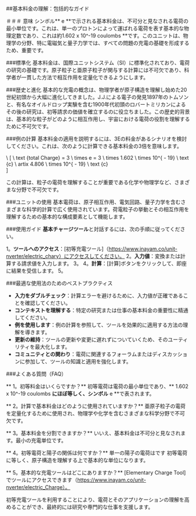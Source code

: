 ##基本料金の理解：包括的なガイド

＃＃＃ 意味
シンボル** e **で示される基本料金は、不可分と見なされる電荷​​の最小単位です。これは、単一のプロトンによって運ばれる電荷を表す基本的な物理定数であり、これは約1.602 x 10^-19 coulombs **です。このユニットは、物理学の分野、特に電磁気と量子力学では、すべての問題の充電の基礎を形成するため、重要です。

###標準化
基本料金は、国際ユニットシステム（SI）に標準化されており、電荷の研究の基礎です。原子粒子と亜原子粒子が関与する計算には不可欠であり、科学者が一貫した方法で相互作用を定量化できるようにします。

###歴史と進化
基本的な充電の概念は、物理学者が原子構造を理解し始めた20世紀初頭から大幅に進化してきました。J.J.による電子の発見1897年のトムソンと、有名なオイルドロップ実験を含む1900年代初頭のロバートミリカンによるその後の研究は、初等請求の​​価値を確立するのに役立ちました。この歴史的背景は、基本的な粒子がどのように相互作用し、宇宙における電荷の役割を理解するために不可欠です。

###例の計算
基本料金の適用を説明するには、3Eの料金があるシナリオを検討してください。これは、次のように計算できる基本料金の3倍を意味します。

\ [
\ text {total Charge} = 3 \ times e = 3 \ times 1.602 \ times 10^{ -  19} \ text {c} \ artix 4.806 \ times 10^{ -  19} \ text {c} \
\]

この計算は、粒子の電荷を理解することが重要である化学や物理学など、さまざまな分野で不可欠です。

###ユニットの使用
基本電荷は、原子相互作用、電気回路、量子力学を含むさまざまな科学的計算で広く使用されています。荷電粒子の挙動とその相互作用を理解するための基本的な構成要素として機能します。

###使用ガイド
**基本チャージツール**と対話するには、次の手順に従ってください。

1。**ツールへのアクセス**：[初等充電ツール]（https://www.inayam.co/unit-nverter/electric_chary）にアクセスしてください。
2。**入力値**：変換または計算する請求値を入力します。
3。
4。**計算**：[計算]ボタンをクリックして、即座に結果を受信します。
5。

###最適な使用法のためのベストプラクティス
-  **入力をダブルチェック**：計算エラーを避けるために、入力値が正確であることを確認してください。
-  **コンテキストを理解する**：特定の研究または仕事の基本料金の重要性に精通してください。
-  **例を使用します**：例の計算を参照して、ツールを効果的に適用する方法の理解を導きます。
-  **更新の維持**：ツールの更新や変更に遅れずについていくため、そのユーティリティを最大化します。
-  **コミュニティとの関わり**：電荷に関連するフォーラムまたはディスカッションに参加して、ツールの知識と適用を強化します。

###よくある質問（FAQ）

** 1。初等料金はいくらですか？**
初等電荷は電荷の最小単位であり、** 1.602 x 10^-19 coulombs **にほぼ等しく、シンボル** e **で表されます。

** 2。計算で基本料金はどのように使用されていますか？**
亜原子粒子の電荷を定量化するために使用され、物理学や化学を含むさまざまな科学分野で不可欠です。

** 3。基本料金を分割できますか？**
いいえ、基本料金は不可分と見なされます。最小の充電単位です。

** 4。初等電荷と陽子の関係は何ですか？**
単一の陽子の電荷はです 初等電荷に等しく、原子構造を理解する上で基本的な単位になります。

** 5。基本的な充電ツールはどこにありますか？**
[Elementary Charge Tool]でツールにアクセスできます（https://www.inayam.co/unit-nverter/electric_Charge）。

初等充電ツールを利用することにより、電荷とそのアプリケーションの理解を高めることができ、最終的には研究や専門的な仕事を支援します。